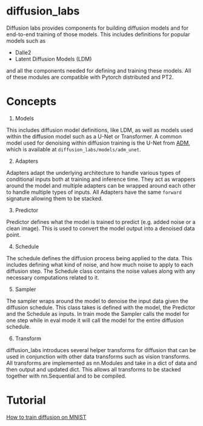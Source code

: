 # diffusion_labs

Diffusion labs provides components for building diffusion models and for end-to-end training of those models. This
includes definitions for popular models such as

- Dalle2
- Latent Diffusion Models (LDM)

and all the components needed for defining and training these models. All of these modules are compatible with
Pytorch distributed and PT2.

# Concepts

1. Models

This includes diffusion model definitions, like LDM, as well as models used within the diffusion model such as a
U-Net or Transformer. A common model used for denoising within diffusion training is the U-Net from
[ADM](https://arxiv.org/abs/2105.05233), which is available  at `diffusion_labs/models/adm_unet`.

2. Adapters

Adapters adapt the underlying architecture to handle various types of conditional inputs both at training and
inference time. They act as wrappers around the model and multiple adapters can be wrapped around each other to
handle multiple types of inputs. All Adapters have the same `forward` signature allowing them to be stacked.

3. Predictor

Predictor defines what the model is trained to predict (e.g. added noise or a clean image). This is used to convert
the model output into a denoised data point.

4. Schedule

The schedule defines the diffusion process being applied to the data. This includes defining what kind of noise,
and how much noise to apply to each diffusion step. The Schedule class contains the noise values along with any
necessary computations related to it.

5. Sampler

The sampler wraps around the model to denoise the input data given the diffusion schedule. This class takes is
defined with the model, the Predictor and the Schedule as inputs. In train mode the Sampler calls the model for one
step while in eval mode it will call the model for the entire diffusion schedule.


6. Transform

diffusion_labs introduces several helper transforms for diffusion that can be used in conjunction with other data
transforms such as vision transforms. All transforms are implemented as nn.Modules and take in a dict of data and
then output and updated dict. This allows all transforms to be stacked together with nn.Sequential and to be
compiled.


# Tutorial

[How to train diffusion on
MNIST](https://github.com/facebookresearch/multimodal/tree/main/torchmultimodal/diffusion_labs/mnist_training.ipynb)
